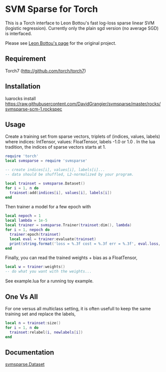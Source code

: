 # SVM Sparse for Torch #

This is a Torch interface to Leon Bottou's fast log-loss sparse linear SVM (logistic regression).
Currently only the plain sgd version (no average SGD) is interfaced.

Please see [Leon Bottou's page](http://leon.bottou.org/projects/sgd) for the original project.

## Requirement ##

Torch7 (http://github.com/torch/torch7)

## Installation ##

luarocks install https://raw.githubusercontent.com/DavidGrangier/svmsparse/master/rocks/svmsparse-scm-1.rockspec

## Usage ##

Create a training set from sparse vectors, triplets of (indices, values, labels)
where indices: IntTensor, values: FloatTensor, labels -1.0 or 1.0 . In the lua tradition, the indices of sparse vectors starts at 1.

```lua
require 'torch'
local svmsparse = require 'svmsparse'

-- create indices[i], values[i], labels[i]...
-- data should be shuffled, L2-normalized by your program.

local trainset = svmsparse.Dataset()
for i = 1, n do
  trainset:add(indices[i], values[i], labels[i])
end
```

Then trainer a model for a few epoch with
```lua
local nepoch = 1
local lambda = 1e-5
local trainer = svmsparse.Trainer(trainset:dim(), lambda)
for i = 1, nepoch do
  trainer:epoch(trainset)
  local eval = trainer:evaluate(trainset)
  print(string.format('loss = %.3f cost = %.3f err = %.3f', eval.loss, eval.cost, eval.err))
end
```

Finally, you can read the trained weights + bias as a FloatTensor,
```lua
local w = trainer:weights()
-- do what you want with the weights...
```

See example.lua for a running toy example.

## One Vs All ##

For one versus all multiclass setting, it is often usefull to keep the same training set and replace the labels, 

```lua
local n = trainset:size()
for i = 1, n do
  trainset:relabel(i, newlabels[i])
end
```

## Documentation ##

[svmsparse.Dataset](https://github.com/DavidGrangier/svmsparse/blob/master/dataset.md)
